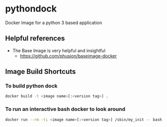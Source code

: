 # pythondock
Docker Image for a python 3 based application

## Helpful references

* The Base Image is very helpful and insightful
  * https://github.com/phusion/baseimage-docker

## Image Build Shortcuts

### To build python dock

```sh
docker build -t <image name>[:<version tag>] .
```

### To run an interactive bash docker to look around
```sh
docker run --rm -ti <image name>[:<version tag>] /sbin/my_init -- bash -l
```
